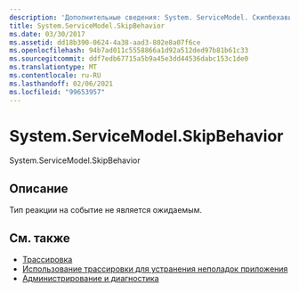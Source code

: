 ```yaml
---
description: 'Дополнительные сведения: System. ServiceModel. Скипбехавиор'
title: System.ServiceModel.SkipBehavior
ms.date: 03/30/2017
ms.assetid: dd18b390-0624-4a38-aad3-802e8a07f6ce
ms.openlocfilehash: 94b7ad011c5558866a1d92a512ded97b81b61c33
ms.sourcegitcommit: ddf7edb67715a5b9a45e3dd44536dabc153c1de0
ms.translationtype: MT
ms.contentlocale: ru-RU
ms.lasthandoff: 02/06/2021
ms.locfileid: "99653957"
---
```

# <a name="systemservicemodelskipbehavior"></a>System.ServiceModel.SkipBehavior

System.ServiceModel.SkipBehavior  
  
## <a name="description"></a>Описание  

 Тип реакции на событие не является ожидаемым.  
  
## <a name="see-also"></a>См. также

- [Трассировка](index.md)
- [Использование трассировки для устранения неполадок приложения](using-tracing-to-troubleshoot-your-application.md)
- [Администрирование и диагностика](../index.md)
